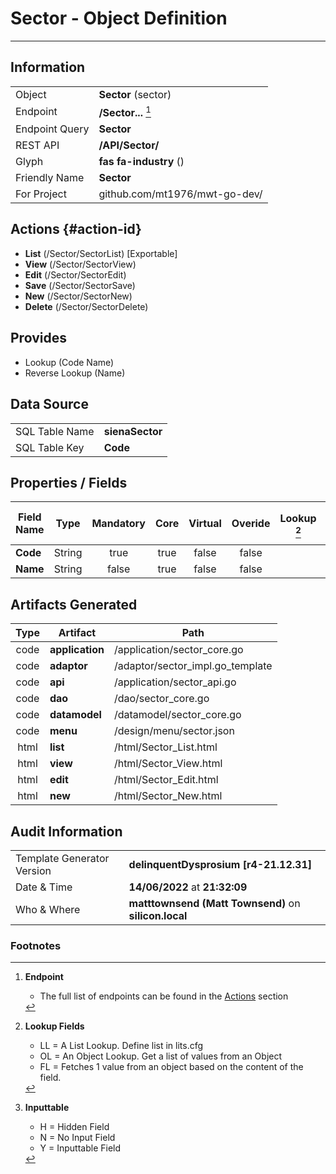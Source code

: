 # **Sector** - Object Definition
---
##  Information
|   |   |
|---|---|
|Object         |**Sector** (sector) |
|Endpoint 	    |**/Sector...** [^1]|
|Endpoint Query |**Sector**|
|REST API|**/API/Sector/**|
Glyph|**fas fa-industry** ()
Friendly Name|**Sector**|
|For Project    |github.com/mt1976/mwt-go-dev/|

##  Actions {#action-id}
* **List** (/Sector/SectorList) [Exportable]
* **View** (/Sector/SectorView)
* **Edit** (/Sector/SectorEdit)
* **Save** (/Sector/SectorSave)
* **New** (/Sector/SectorNew)
* **Delete** (/Sector/SectorDelete)







##  Provides
 * Lookup (Code Name)
 * Reverse Lookup (Name)





##  Data Source 
|   |   |
|---|---|
SQL Table Name       | **sienaSector**
SQL Table Key | **Code**



##  Properties / Fields
| Field Name| Type | Mandatory | Core | Virtual | Overide | Lookup [^2]| Lookup Object      | Lookup Field Source         | Lookup Return Value                | Inputable [^3]|DB Column|Default Value| No Change | Callout | Internal |
| -- | --  | :--: | :--: | :--: |:--: |:--: |:--: |-- |-- |:--: |-- | --| :--: | :--: | :--: |
|**Code**|String|true|true|false|false|||||Y|Code||false|false|false|
|**Name**|String|false|true|false|false|||||Y|Name||false|false|false|


##  Artifacts Generated
| Type | Artifact | Path|
| :--: | -- | -- |
| code | **application** | /application/sector_core.go |
| code | **adaptor** | /adaptor/sector_impl.go_template |
| code | **api** | /application/sector_api.go |
| code | **dao** | /dao/sector_core.go |
| code | **datamodel** | /datamodel/sector_core.go |
| code | **menu** | /design/menu/sector.json |
| html | **list** | /html/Sector_List.html |
| html | **view** | /html/Sector_View.html |
| html | **edit** | /html/Sector_Edit.html |
| html | **new** | /html/Sector_New.html |


## Audit Information
|   |   |
|---|---|
Template Generator Version   | **delinquentDysprosium [r4-21.12.31]**
Date & Time		     | **14/06/2022** at **21:32:09**
Who & Where		     | **matttownsend (Matt Townsend)** on **silicon.local**

### Footnotes
[^1]: **Endpoint**
    * The full list of endpoints can be found in the [Actions](#action-id) section
[^2]: **Lookup Fields**
    * LL = A List Lookup. Define list in lits.cfg
    * OL = An Object Lookup. Get a list of values from an Object
    * FL = Fetches 1 value from an object based on the content of the field. 
[^3]: **Inputtable**   
    * H = Hidden Field
    * N = No Input Field
    * Y = Inputtable Field